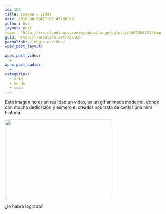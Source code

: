 ```yaml
---
id: 166
title: imagen o video
date: 2016-06-06T17:02:47+00:00
author: box
layout: post
cover. "http://res.cloudinary.com/escabox/image/upload/v1465254132/image1_bq8dys.png"
guid: http://laescalera.net/?p=166
permalink: /imagen-o-video/
wpex_post_layout:
  - 
wpex_post_video:
  - 
wpex_post_audio:
  - 
categories:
  - arte
  - mundo
  - ocio
---
```

Esta imagen no es en realidad un video, es un gif animado moderno, donde con mucha dedicación y esmero el creador nos trata de contar una mini historia.

<img class="alignnone wp-image-173" src="http://res.cloudinary.com/escabox/image/upload/c_scale,q_57,w_343/v1465252666/05-18-jet_yokboa.gif" width="343" height="258" />

¿lo habrá logrado?
